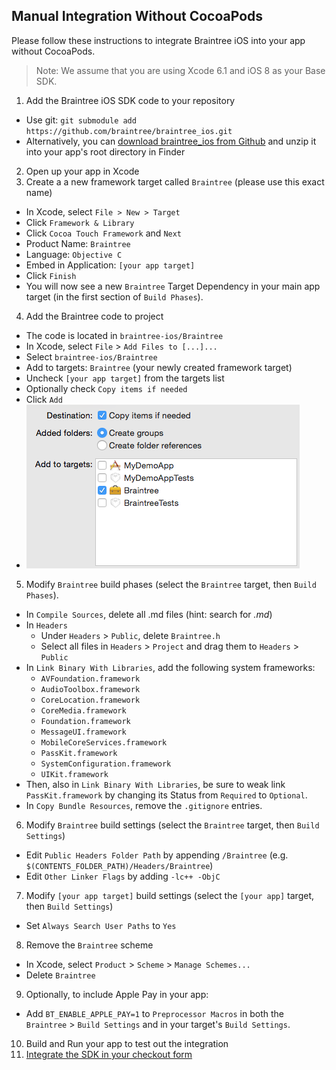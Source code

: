 Manual Integration Without CocoaPods
------------------------------------

Please follow these instructions to integrate Braintree iOS into your app without CocoaPods.

> Note: We assume that you are using Xcode 6.1 and iOS 8 as
your Base SDK.

1. Add the Braintree iOS SDK code to your repository
  - Use git: `git submodule add https://github.com/braintree/braintree_ios.git`
  - Alternatively, you can [download braintree_ios from Github](https://github.com/braintree/braintree_ios/archive/master.zip) and unzip it into your app's root directory in Finder
2. Open up your app in Xcode
3. Create a a new framework target called `Braintree` (please use this exact name)
  - In Xcode, select `File > New > Target`
  - Click `Framework & Library`
  - Click `Cocoa Touch Framework` and `Next`
  - Product Name: `Braintree`
  - Language: `Objective C`
  - Embed in Application: `[your app target]`
  - Click `Finish`
  - You will now see a new `Braintree` Target Dependency in your main app target (in the first section of `Build Phases`).
4. Add the Braintree code to project
  - The code is located in `braintree-ios/Braintree`
  - In Xcode, select `File` > `Add Files to [...]...`
  - Select `braintree-ios/Braintree`
  - Add to targets: `Braintree` (your newly created framework target)
  - Uncheck `[your app target]` from the targets list
  - Optionally check `Copy items if needed`
  - Click `Add`
  - ![Screenshot of adding the Braintree files to Braintree target](screenshot_add_files.png)
5. Modify `Braintree` build phases (select the `Braintree` target, then `Build Phases`). 
  - In `Compile Sources`, delete all .md files (hint: search for *.md*)
  - In `Headers`
    - Under `Headers` > `Public`, delete `Braintree.h`
    - Select all files in `Headers` > `Project` and drag them to `Headers` > `Public`
  - In `Link Binary With Libraries`, add the following system frameworks:
    - `AVFoundation.framework`
    - `AudioToolbox.framework`
    - `CoreLocation.framework`
    - `CoreMedia.framework`
    - `Foundation.framework`
    - `MessageUI.framework`
    - `MobileCoreServices.framework`
    - `PassKit.framework`
    - `SystemConfiguration.framework`
    - `UIKit.framework`
  - Then, also in `Link Binary With Libraries`, be sure to weak link `PassKit.framework` by changing its Status from `Required` to `Optional`.
  - In `Copy Bundle Resources`, remove the `.gitignore` entries.
6. Modify `Braintree` build settings (select the `Braintree` target, then `Build Settings`)
  - Edit `Public Headers Folder Path` by appending `/Braintree` (e.g. `$(CONTENTS_FOLDER_PATH)/Headers/Braintree`)
  - Edit `Other Linker Flags` by adding `-lc++ -ObjC`
7. Modify `[your app target]` build settings (select the `[your app]` target, then `Build Settings`)
  - Set `Always Search User Paths` to `Yes`
8. Remove the `Braintree` scheme
  - In Xcode, select `Product` > `Scheme` > `Manage Schemes...`
  - Delete `Braintree`
9. Optionally, to include Apple Pay in your app:
  - Add `BT_ENABLE_APPLE_PAY=1` to `Preprocessor Macros` in both the `Braintree` > `Build Settings` and in your target's `Build Settings`.
10. Build and Run your app to test out the integration
11. [Integrate the SDK in your checkout form](https://developers.braintreepayments.com/ios/start/overview)

